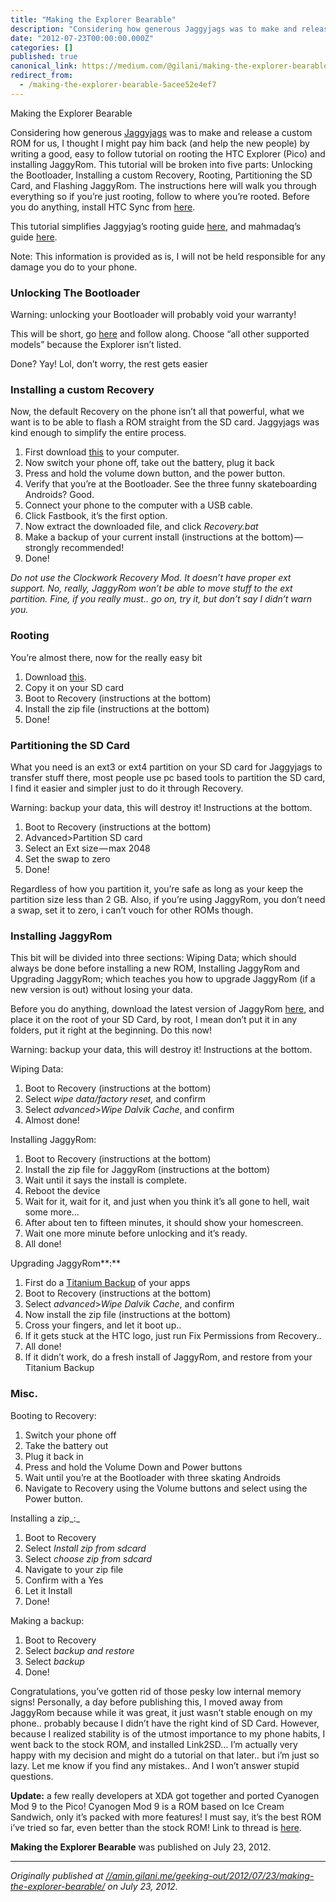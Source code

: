 ```yaml
---
title: "Making the Explorer Bearable"
description: "Considering how generous Jaggyjags was to make and release a custom ROM for us, I thought I might pay him back (and help the new people) by…"
date: "2012-07-23T00:00:00.000Z"
categories: []
published: true
canonical_link: https://medium.com/@gilani/making-the-explorer-bearable-5acee52e4ef7
redirect_from:
  - /making-the-explorer-bearable-5acee52e4ef7
---
```


Making the Explorer Bearable

Considering how generous [Jaggyjags](http://forum.xda-developers.com/member.php?u=4375224) was to make and release a custom ROM for us, I thought I might pay him back (and help the new people) by writing a good, easy to follow tutorial on rooting the HTC Explorer (Pico) and installing JaggyRom. This tutorial will be broken into five parts: Unlocking the Bootloader, Installing a custom Recovery, Rooting, Partitioning the SD Card, and Flashing JaggyRom. The instructions here will walk you through everything so if you’re just rooting, follow to where you’re rooted. Before you do anything, install HTC Sync from [here](http://www.htc.com/www/help/htc-explorer/#download).

This tutorial simplifies Jaggyjag’s rooting guide [here](http://forum.xda-developers.com/showpost.php?p=20763212&postcount=1), and mahmadaq’s guide [here](http://forum.xda-developers.com/showpost.php?p=24242126&postcount=948).

Note: This information is provided as is, I will not be held responsible for any damage you do to your phone.

### Unlocking The Bootloader

Warning: unlocking your Bootloader will probably void your warranty!

This will be short, go [here](http://www.htcdev.com/bootloader) and follow along. Choose “all other supported models” because the Explorer isn’t listed.

Done? Yay! Lol, don’t worry, the rest gets easier

### Installing a custom Recovery

Now, the default Recovery on the phone isn’t all that powerful, what we want is to be able to flash a ROM straight from the SD card. Jaggyjags was kind enough to simplify the entire process.

1.  First download [this](http://forum.xda-developers.com/attachment.php?attachmentid=913094&d=1329843100) to your computer.
2.  Now switch your phone off, take out the battery, plug it back
3.  Press and hold the volume down button, and the power button.
4.  Verify that you’re at the Bootloader. See the three funny skateboarding Androids? Good.
5.  Connect your phone to the computer with a USB cable.
6.  Click Fastbook, it’s the first option.
7.  Now extract the downloaded file, and click _Recovery.bat_
8.  Make a backup of your current install (instructions at the bottom) — strongly recommended!
9.  Done!

_Do not use the Clockwork Recovery Mod. It doesn’t have proper ext support. No, really, JaggyRom won’t be able to move stuff to the ext partition. Fine, if you really must.. go on, try it, but don’t say I didn’t warn you._

### Rooting

You’re almost there, now for the really easy bit

1.  Download [this](http://forum.xda-developers.com/attachment.php?attachmentid=832400&d=1325076959).
2.  Copy it on your SD card
3.  Boot to Recovery (instructions at the bottom)
4.  Install the zip file (instructions at the bottom)
5.  Done!

### Partitioning the SD Card

What you need is an ext3 or ext4 partition on your SD card for Jaggyjags to transfer stuff there, most people use pc based tools to partition the SD card, I find it easier and simpler just to do it through Recovery.

Warning: backup your data, this will destroy it! Instructions at the bottom.

1.  Boot to Recovery (instructions at the bottom)
2.  Advanced>Partition SD card
3.  Select an Ext size — max 2048
4.  Set the swap to zero
5.  Done!

Regardless of how you partition it, you’re safe as long as your keep the partition size less than 2 GB. Also, if you’re using JaggyRom, you don’t need a swap, set it to zero, i can’t vouch for other ROMs though.

### Installing JaggyRom

This bit will be divided into three sections: Wiping Data; which should always be done before installing a new ROM, Installing JaggyRom and Upgrading JaggyRom; which teaches you how to upgrade JaggyRom (if a new version is out) without losing your data.

Before you do anything, download the latest version of JaggyRom [here](http://forum.xda-developers.com/showthread.php?t=1473218), and place it on the root of your SD Card, by root, I mean don’t put it in any folders, put it right at the beginning. Do this now!

Warning: backup your data, this will destroy it! Instructions at the bottom.

Wiping Data:

1.  Boot to Recovery (instructions at the bottom)
2.  Select _wipe data/factory reset,_ and confirm
3.  Select _advanced_\>_Wipe Dalvik Cache_, and confirm
4.  Almost done!

Installing JaggyRom:

1.  Boot to Recovery (instructions at the bottom)
2.  Install the zip file for JaggyRom (instructions at the bottom)
3.  Wait until it says the install is complete.
4.  Reboot the device
5.  Wait for it, wait for it, and just when you think it’s all gone to hell, wait some more…
6.  After about ten to fifteen minutes, it should show your homescreen.
7.  Wait one more minute before unlocking and it’s ready.
8.  All done!

Upgrading JaggyRom**:**

1.  First do a [Titanium Backup](https://play.google.com/store/apps/details?id=com.keramidas.TitaniumBackup&hl=en) of your apps
2.  Boot to Recovery (instructions at the bottom)
3.  Select _advanced_\>_Wipe Dalvik Cache_, and confirm
4.  Now install the zip file (instructions at the bottom)
5.  Cross your fingers, and let it boot up..
6.  If it gets stuck at the HTC logo, just run Fix Permissions from Recovery..
7.  All done!
8.  If it didn’t work, do a fresh install of JaggyRom, and restore from your Titanium Backup

### Misc.

Booting to Recovery:

1.  Switch your phone off
2.  Take the battery out
3.  Plug it back in
4.  Press and hold the Volume Down and Power buttons
5.  Wait until you’re at the Bootloader with three skating Androids
6.  Navigate to Recovery using the Volume buttons and select using the Power button.

Installing a zip_:_

1.  Boot to Recovery
2.  Select _Install zip from sdcard_
3.  Select _choose zip from sdcard_
4.  Navigate to your zip file
5.  Confirm with a Yes
6.  Let it Install
7.  Done!

Making a backup:

1.  Boot to Recovery
2.  Select _backup and restore_
3.  Select _backup_
4.  Done!

Congratulations, you’ve gotten rid of those pesky low internal memory signs! Personally, a day before publishing this, I moved away from JaggyRom because while it was great, it just wasn’t stable enough on my phone.. probably because I didn’t have the right kind of SD Card. However, because I realized stability is of the utmost importance to my phone habits, I went back to the stock ROM, and installed Link2SD… I’m actually very happy with my decision and might do a tutorial on that later.. but i’m just so lazy. Let me know if you find any mistakes.. And I won’t answer stupid questions.

**Update:** a few really developers at XDA got together and ported Cyanogen Mod 9 to the Pico! Cyanogen Mod 9 is a ROM based on Ice Cream Sandwich, only it’s packed with more features! I must say, it’s the best ROM i’ve tried so far, even better than the stock ROM! Link to thread is [here](http://forum.xda-developers.com/showthread.php?t=1821582).

**Making the Explorer Bearable** was published on July 23, 2012.

---

_Originally published at_ [_//amin.gilani.me/geeking-out/2012/07/23/making-the-explorer-bearable/_](//amin.gilani.me/geeking-out/2012/07/23/making-the-explorer-bearable/) _on July 23, 2012._
